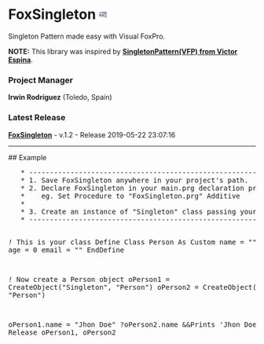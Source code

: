 # FoxSingleton ![](images/prg.gif)  
Singleton Pattern made easy with Visual FoxPro.

**NOTE:** This library was inspired by **[SingletonPattern(VFP) from Victor Espina](http://www.victorespina.com.ve/wiki/index.php?title=SingletonPattern_(VFP))**.

### Project Manager

**Irwin Rodríguez** (Toledo, Spain)

### Latest Release

**[FoxSingleton](/README.md)** - v.1.2 - Release 2019-05-22 23:07:16

<hr>
## Example
<pre>
   * --------------------------------------------------------------------------------- *
   * 1. Save FoxSingleton anywhere in your project's path.
   * 2. Declare FoxSingleton in your main.prg declaration procedures.
   *    eg. Set Procedure to "FoxSingleton.prg" Additive   
   *
   * 3. Create an instance of "Singleton" class passing your class name as parameter.
   * --------------------------------------------------------------------------------- *
   
   *!* This is your class
   Define Class Person As Custom
      name = ""
      age = 0
      email = ""
   EndDefine
   
   *!* Now create a Person object
   oPerson1 = CreateObject("Singleton", "Person")
   oPerson2 = CreateObject("Singleton", "Person")
   
   oPerson1.name = "Jhon Doe"
   ?oPerson2.name &&Prints 'Jhon Doe'
   Release oPerson1, oPerson2   
</pre>
